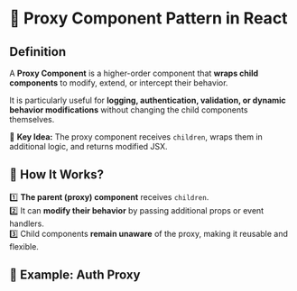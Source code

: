# 📌 Proxy Component Pattern in React

## **Definition**
A **Proxy Component** is a higher-order component that **wraps child components** to modify, extend, or intercept their behavior.  

It is particularly useful for **logging, authentication, validation, or dynamic behavior modifications** without changing the child components themselves.  

📌 **Key Idea:** The proxy component receives `children`, wraps them in additional logic, and returns modified JSX.

## **🔹 How It Works?**
1️⃣ **The parent (proxy) component** receives `children`.  
2️⃣ It can **modify their behavior** by passing additional props or event handlers.  
3️⃣ Child components **remain unaware** of the proxy, making it reusable and flexible.  

## **🔹 Example: Auth Proxy**